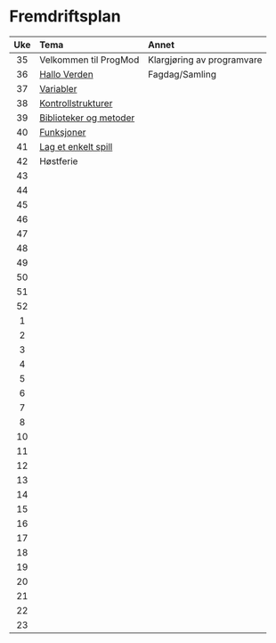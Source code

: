 # Fremdriftsplan

| Uke | Tema | Annet |
|:---:|:----|:-----|
| 35 | Velkommen til ProgMod | Klargjøring av programvare |
| 36 | [Hallo Verden](https://github.com/fagstoff/ProgMod/blob/master/Fagstoff/helloWorld.ipynb) | Fagdag/Samling |
| 37 | [Variabler](https://github.com/fagstoff/ProgMod/blob/master/Fagstoff/variabler.ipynb) ||
| 38 | [Kontrollstrukturer](https://github.com/fagstoff/ProgMod/blob/master/Fagstoff/kontrollstrukturer.ipynb) ||
| 39 | [Biblioteker og metoder](https://github.com/fagstoff/ProgMod/blob/master/Fagstoff/biblioteker%20og%20metoder.ipynb) ||
| 40 | [Funksjoner](https://github.com/fagstoff/ProgMod/blob/master/Fagstoff/funksjoner.ipynb) ||
| 41 | [Lag et enkelt spill](https://github.com/fagstoff/ProgMod/blob/master/Fagstoff/lag%20et%20enkelt%20spill.ipynb) ||
| 42 | Høstferie | |
| 43 |||
| 44 |||
| 45 |||
| 46 |||
| 47 |||
| 48 |||
| 49 |||
| 50 |||
| 51 |||
| 52 |||
| 1 |||
| 2 |||
 |3 |||
 |4 |||
 |5 |||
 |6 |||
| 7 |||
| 8 |||
| 10 |||
| 11 |||
 |12 |||
| 13 |||
| 14 |||
| 15 |||
| 16 |||
| 17 |||
| 18 |||
| 19 |||
| 20 |||
| 21 |||
| 22 |||
| 23 |||
